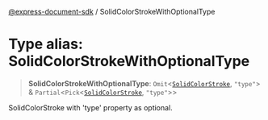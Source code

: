 [@express-document-sdk](../overview.md) / SolidColorStrokeWithOptionalType

# Type alias: SolidColorStrokeWithOptionalType

> **SolidColorStrokeWithOptionalType**: `Omit`\<[`SolidColorStroke`](../interfaces/SolidColorStroke.md), `"type"`\> & `Partial`\<`Pick`\<[`SolidColorStroke`](../interfaces/SolidColorStroke.md), `"type"`\>\>

SolidColorStroke with 'type' property as optional.
